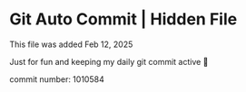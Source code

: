 # Git Auto Commit | Hidden File

This file was added Feb 12, 2025

Just for fun and keeping my daily git commit active 🤪

commit number: 1010584
